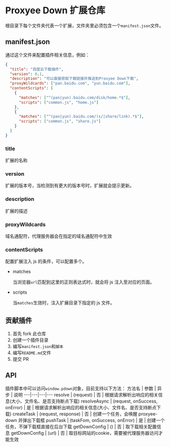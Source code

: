 # Proxyee Down 扩展仓库

根目录下每个文件夹代表一个扩展，文件夹里必须包含一个`manifest.json`文件。

## manifest.json

通过这个文件来配置插件相关信息，例如：

```json
{
  "title": "百度云下载插件",
  "version": 0.1,
  "description": "可以直接获取下载链接并推送到Proxyee Down下载",
  "proxyWildcards": ["pan.baidu.com", "yun.baidu.com"],
  "contentScripts": [
    {
      "matches": ["^(pan|yun).baidu.com/disk/home.*$"],
      "scripts": ["common.js", "home.js"]
    },
    {
      "matches": ["^(pan|yun).baidu.com/(s/|share/link).*$"],
      "scripts": ["common.js", "share.js"]
    }
  ]
}
```

### title

扩展的名称

### version

扩展的版本号，当检测到有更大的版本号时，扩展就会提示更新。

### description

扩展的描述

### proxyWildcards

域名通配符，代理服务器会在指定的域名通配符中生效

### contentScripts

配置扩展注入 js 的条件，可以配置多个。

- matches

  当浏览器`url`匹配到这里的正则表达式时，就会将 js 注入至对应的页面。

- scripts

  当`matches`生效时，注入扩展目录下指定的 js 文件。

## 贡献插件

1. 首先 fork 此仓库
2. 创建一个插件目录
3. 编写`manifest.json`和`脚本`
4. 编写`README.md`文件
5. 提交 PR

## API

插件脚本中可以访问`window.pdown`对象，目前支持以下方法：
方法名 | 参数 | 异步 | 说明
---|---|---|---
resolve | (request) | 否 | 根据请求解析出响应的相关信息(大小、文件名、是否支持断点下载)
resolveAsync | (request, onSuccess, onError) | 是 | 根据请求解析出响应的相关信息(大小、文件名、是否支持断点下载)
createTask | (request, response) | 否 | 创建一个任务，会唤醒 proxyee-down 并弹出下载框
pushTask | (taskFom, onSuccess, onError) | 是 | 创建一个任务，不弹下载框直接在后台下载
getDownConfig | () | 否 | 取下载相关配置信息
getDownConfig | (url) | 否 | 取目标网站的cookie，需要被代理服务器访问才能生效
